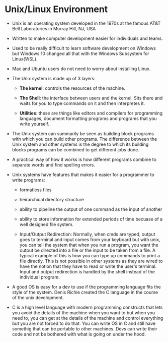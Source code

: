 # Unix/Linux Environment

- Unix is an operating system developed in the 1970s at the famous AT&T Bell Laboratories in Murray Hill, NJ, USA

- Written to make computer development easier for individuals and teams.

- Used to be really difficult to learn software development on Windows but Windows 10 changed all that with the Windows Subsystem for Linux(WSL). 

- Mac and Ubuntu users do not need to worry about installing Linux.

- The Unix system is made up of 3 layers:

    - **The kernel**: controls the resources of the machine.

    - **The Shell**: the interface between users and the kernel. Sits there and waits for you to type commands on it and then interpretes it. 

    - **Utilities**: these are things like editors and compilers for programming languages, document formatting programs and programs that you write yourself.

- The Unix system can summarily be seen as building block programs with which you can build other programs. The difference between the Unix system and other systems is the degree to which its building blocks programs can be combined to get different jobs done.

- A practical way of how it works is how different programs combine to separate words and find spelling errors.

- Unix systems have features that makes it easier for a programmer to write programs:

    - formatless files
    - heirarchical directory structure
    - ability to pipeline the output of one command as the input of another
    - ability to store information for extended periods of time becuase of a well designed file system.

    - Input/Output Redirection: Normally, when cmds are typed, output goes to terminal and input comes from your keyboard but with unix, you can tell the system that when you run a program, you want the output be directed into a file or the input to be taken from a file. A typical example of this is how you can type up commands to print a file directly. This is not possible in other systems as they are wired to have the notion that they have to read or write the user's terminal. Input and output redirection is handled by the shell instead of the individual program.

- A good OS is easy for a dev to use if the programming language fits the style of the system. Denis Richie created the C language in the course of the unix development.

- C is a high level language with modern programming constructs that lets you avoid the details of the machine when you want to but when you need to, you can get at the details of the machine and control everything but you are not forced to do that. You can write OS in C and still have somethig that can be portable to other machines. Devs can write their code and not be bothered with what is going on under the hood.